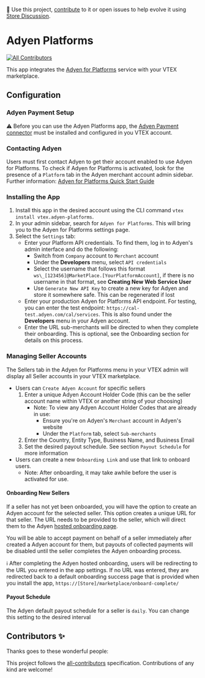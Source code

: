📢 Use this project, [contribute](https://github.com/vtex-apps/connector-adyen) to it or open issues to help evolve it using [Store Discussion](https://github.com/vtex-apps/store-discussion).

# Adyen Platforms

<!-- DOCS-IGNORE:start -->
<!-- ALL-CONTRIBUTORS-BADGE:START - Do not remove or modify this section -->

[![All Contributors](https://img.shields.io/badge/all_contributors-0-orange.svg?style=flat-square)](#contributors-)

<!-- ALL-CONTRIBUTORS-BADGE:END -->
<!-- DOCS-IGNORE:end -->

This app integrates the [Adyen for Platforms](https://docs.adyen.com/platforms) service with your VTEX marketplace.

## Configuration

### Adyen Payment Setup

⚠️ Before you can use the Adyen Platforms app, the [Adyen Payment connector](https://github.com/vtex-apps/connector-adyen) must be installed and configured in you VTEX account.

### Contacting Adyen

Users must first contact Adyen to get their account enabled to use Adyen for Platforms. To check if Adyen for Platforms is activated, look for the presence of a `Platform` tab in the Adyen merchant account admin sidebar. Further information: [Adyen for Platforms Quick Start Guide](https://docs.adyen.com/platforms/quick-start)

### Installing the App

1. Install this app in the desired account using the CLI command `vtex install vtex.adyen-platforms`.
2. In your admin sidebar, search for `Adyen for Platforms`. This will bring you to the Adyen for Platforms settings page.
3. Select the `Settings` tab:
   - Enter your Platform API credentials. To find them, log in to Adyen's admin interface and do the following:
      - Switch from `Company` account to `Merchant` account
      - Under the **Developers** menu, select `API credentials`
      - Select the username that follows this format `ws\_[123456]@MarketPlace.[YourPlatformAccount]`, if there is no username in that format, see **Creating New Web Service User**
      - Use `Generate New API Key` to create a new key for Adyen and store it somewhere safe. This can be regenerated if lost
   - Enter your production Adyen for Platforms API endpoint. For testing, you can enter the test endpoint: `https://cal-test.adyen.com/cal/services`. This is also found under the **Developers** menu in your Adyen account.
   - Enter the URL sub-merchants will be directed to when they complete their onboarding. This is optional, see the Onboarding section for details on this process.

### Managing Seller Accounts

The Sellers tab in the Adyen for Platforms menu in your VTEX admin will display all Seller accounts in your VTEX marketplace.
- Users can `Create Adyen Account` for specific sellers
  1. Enter a unique Adyen Account Holder Code (this can be the seller account name within VTEX or another string of your choosing)
      - Note: To view any Adyen Account Holder Codes that are already in use:
        - Ensure you're on Adyen's `Merchant` account in Adyen's website
        - Under the `Platform` tab, select `Sub-merchants`
  2. Enter the Country, Entity Type, Business Name, and Business Email
  3. Set the desired payout schedule. See section `Payout Schedule` for more information
- Users can create a new `Onboarding Link` and use that link to onboard users.
  - Note: After onboarding, it may take awhile before the user is activated for use.

#### Onboarding New Sellers

If a seller has not yet been onboarded, you will have the option to create an Adyen account for the selected seller. This option creates a unique URL for that seller. The URL needs to be provided to the seller, which will direct them to the Adyen [hosted onboarding page](https://docs.adyen.com/platforms/hosted-onboarding-page).

You will be able to accept payment on behalf of a seller immediately after created a Adyen account for them, but payouts of collected payments will be disabled until the seller completes the Adyen onboarding process.

ℹ️ After completing the Adyen hosted onboarding, users will be redirecting to the URL you entered in the app settings. If no URL was entered, they are redirected back to a default onboarding success page that is provided when you install the app, `https://[Store]/marketplace/onboard-complete/`

#### Payout Schedule

The Adyen default payout schedule for a seller is `daily`. You can change this setting to the desired interval

<!-- DOCS-IGNORE:start -->

## Contributors ✨

Thanks goes to these wonderful people:

<!-- ALL-CONTRIBUTORS-LIST:START - Do not remove or modify this section -->
<!-- prettier-ignore-start -->
<!-- markdownlint-disable -->
<!-- markdownlint-enable -->
<!-- prettier-ignore-end -->

<!-- ALL-CONTRIBUTORS-LIST:END -->

This project follows the [all-contributors](https://github.com/all-contributors/all-contributors) specification. Contributions of any kind are welcome!

<!-- DOCS-IGNORE:end -->
